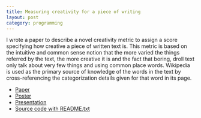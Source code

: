 ```yaml
---
title: Measuring creativity for a piece of writing
layout: post
category: programming
---
```


I wrote a paper to describe a novel creativity metric to assign a score specifying how creative a piece of written text is. This metric is based on the intuitive and common sense notion that the more varied the things referred by the text, the more creative it is and the fact that boring, droll text only talk about very few things and using common place words. Wikipedia is used as the primary source of knowledge of the words in the text by cross-referencing the categorization details given for that word in its page.

* [Paper](/documents/Venkata_CDC_report.pdf)
* [Poster](/documents/Venkata_CDC_poster.pdf)
* [Presentation](/documents/Venkata_CDC_presentation.pdf)
* [Source code with README.txt](/tarballs/creative_writing_code.tar.gz)
